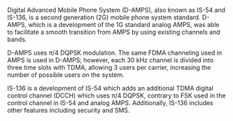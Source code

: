 Digital Advanced Mobile Phone System (D-AMPS), also known as IS-54 and IS-136, is a second generation (2G) mobile phone system standard. D-AMPS, which is a development of the 1G standard analog AMPS, was able to facilitate a smooth transition from AMPS by using existing channels and bands.

D-AMPS uses π/4 DQPSK modulation. The same FDMA channeling used in AMPS is used in D-AMPS; however, each 30 kHz channel is divided into three time slots with TDMA, allowing 3 users per carrier, increasing the number of possible users on the system.

IS-136 is a development of IS-54 which adds an additional TDMA digital control channel (DCCH) which uses π/4 DQPSK, contrary to FSK used in the control channel in IS-54 and analog AMPS. Additionally, IS-136 includes other features including security and SMS.